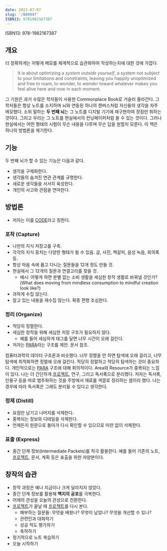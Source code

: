 ```yaml
---
date: 2022-07-07
slug: '/8A9947'
ISBN13: 9781982167387
---
```


ISBN13: 978-1982167387

## 개요

더 정확하게는 어떻게 메모를 체계적으로 습관화하여 작성하는지에 대한 것에 가깝다.

> It is about optimizing a _system outside yourself_, a system not subject to your limitations and constraints, leaving you happily unoptimized and free to roam, to wonder, to _wander_ toward whatever makes you feel alive here and now in each moment.

그 기원은 과거 수많은 학자들이 사용한 Commonplace Book로 거슬러 올라간다.
그 학자들은 항상 노트를 소지하며 뇌와 연동된 하나의 캔버스처럼 자신들의 생각을 자주 메모했다.
소위 말하는 **두 번째 뇌**는 그 노트를 디지털 기기에 재구현하여 장점만 취하는 것이다.
그리고 우리는 그 노트를 현실에서의 컨닝페이퍼처럼 쓸 수 있는 것이다.
그러나 현실에서는 어떤 형태의 시험이 무슨 내용을 다루며 무슨 답을 원할지 모른다.
이 책은 하나의 방법론을 제기한다.

## 기능

두 번째 뇌가 할 수 있는 기능은 다음과 같다.

- 생각을 구체화한다.
- 생각들의 숨겨진 연관 관계를 규명한다.
- 새로운 생각들을 서서히 육성한다.
- 개인의 사고와 관점을 연마한다.

## 방법론

- 저자는 이를 [CODE](/r/D6FDF3)라고 칭한다.

### 포착 (Capture)

- 나만의 지식 저장고를 구축.
- 각각의 지식 뭉치는 다양한 형태가 될 수 있음. 글, 사진, 책갈피, 음성 녹음, 회의록 등.
- 항상 마음 속에 품고 다니는 질문들을 12개 정도 만들 것.
- 현실에서 그 12개의 질문과 연결고리를 찾을 것.
  - 예시: 어떻게 하면 분별 없는 소비 생활을 세심한 창작 생활로 바꿔낼 것인가? (What does moving from mindless consumption to mindful creation look like?)
- 과하게 수집 않는다.
- 알고 있는 내용을 재수집 않는다. 확증 편향 조심한다.

### 정리 (Organize)

- 적당히 정렬한다.
- 세심한 창작을 위해 세심한 저장 구조가 필요하지 않다.
  - 예를 들어 세심하게 태그를 달면 너무 시간이 오래 걸린다.
- 저자는 [PARA](/r/B4364B)라는 구조를 제안. 문서 참조.

컴퓨터과학의 데이터 구조론과 비슷했다.
너무 정렬을 안 하면 탐색에 오래 걸리고, 너무 탐색에 최적화하면 정렬에 오래 걸린다.
적당히 정렬하고 적당히 탐색하는 것이 중요하다.
개인적으로는 [PARA](/r/B4364B) 구조에 대해 회의적이다.
Area와 Resource가 중복되는 느낌이 있다.
나는 더 간단하게 [프로젝트](./../.././docs/pages/Project.md), 연구, 그리고 독서록으로 분리했다.
저자는 독서록, 인용구 등을 따로 범주화하는 것을 주방에서 재료를 색깔로 정리하는 셈이라 했다.
나는 경우에 따라 독서록은 그래도 분리될 수 있다고 생각한다.

### 정제 (Distill)

- 요점만 남기고 나머지를 삭제한다.
- 중복되는 정보와 디테일을 삭제한다.
- 언제든지 원문으로 돌아가 다시 확인할 수 있으므로 미련 없이 삭제한다.

### 표출 (Express)

- 중간 단계 정보(Intermediate Packets)를 적극 활용한다. 예를 들어 기존의 노트, [프로젝트](./../.././docs/pages/Project.md), 문서, 계획 등은 표출을 위한 자양분이다.

## 창작의 습관

- 창작 과정은 예나 지금이나 크게 달라지지 않았다.
- 중간 단계 정보를 활용해 **백지의 공포**를 극복한다.
- 어제의 관성을 오늘의 관성으로 전환한다.
- [프로젝트](./../.././docs/pages/Project.md)가 끝날 때 [프로젝트](./../.././docs/pages/Project.md)를 다시 본다.
  - 해부하는 질문들: 무엇을 배웠나? 무엇이 남았나? 무엇을 개선할 수 있나?
  - 관련인과 대화하기
  - 성공 척도 평가하기
  - 축하하기
- 정기적으로 노트 복습하기
- 오늘 시작하기

<head>
  <html lang="en-US"/>
</head>
